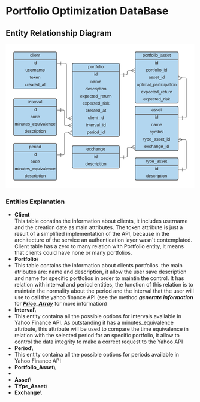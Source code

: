 # Portfolio Optimization DataBase
## Entity Relationship Diagram
![DataBase ERD](https://github.com/JuanPChicaC/DataBases/blob/main/SQL/Portfolio%20Optimization%20DataBase/DataBase_ERD.png)
### Entities Explanation
- **Client**\
This table conatins the information about clients, it includes username and the creation date as main attributes. The token attribute is just a result of a simplified implementation of the API, because in the architecture of the service an authentication layer wasn´t contemplated. Client table has a  zero to many relation with Portfolio entity, it means that clients could have none or many portfolios. 
- **Portfolio**\
- This table contains the information about clients portfolios. the main atributes are: name and description, it allow the user save description and name for specific portfolios in order to maintin the control. It has relation with interval and period entities, the function of this relation is to maintain the normality about the period and the interval that the user will use to call the yahoo finance API (see the method ***generate information*** for [***Price_Array***](https://github.com/JuanPChicaC/Optimization/blob/main/Static%20Optimization/Portfolio%20Optimization%20Model/generalization.py)  for more information)
- **Interval**\
- This entity containa all the possible options for intervals available in Yahoo Finance API. As outstanding it has a minutes_equivalence attribute, this attribute will be used to compare the time equivalence in relation with the selected period for an specific portfolio, it allow to control the data integrity to make a correct request to the Yahoo API
- **Period**\
- This entity containa all the possible options for periods available in Yahoo Finance API
- **Portfolio_Asset**\
- 
- **Asset**\
- **TYpe_Asset**\
- **Exchange**\
